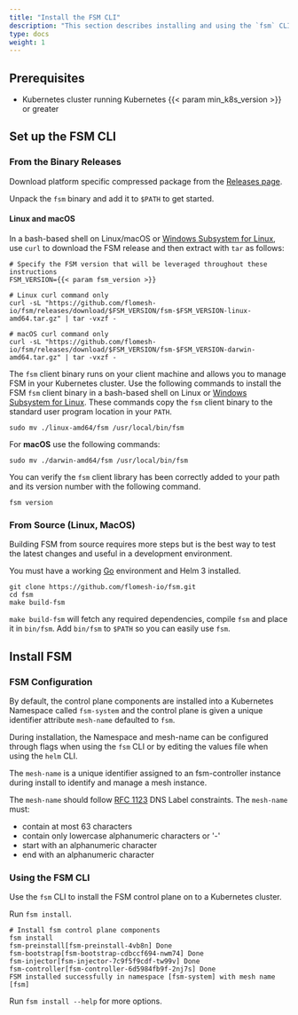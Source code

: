 ```yaml
---
title: "Install the FSM CLI"
description: "This section describes installing and using the `fsm` CLI."
type: docs
weight: 1
---
```


## Prerequisites

- Kubernetes cluster running Kubernetes {{< param min_k8s_version >}} or greater

## Set up the FSM CLI

### From the Binary Releases

Download platform specific compressed package from the [Releases page](https://github.com/flomesh-io/fsm/releases).

Unpack the `fsm` binary and add it to `$PATH` to get started.

#### Linux and macOS

In a bash-based shell on Linux/macOS or [Windows Subsystem for Linux](https://docs.microsoft.com/windows/wsl/about), use `curl` to download the FSM release and then extract with `tar` as follows:

```console
# Specify the FSM version that will be leveraged throughout these instructions
FSM_VERSION={{< param fsm_version >}}

# Linux curl command only
curl -sL "https://github.com/flomesh-io/fsm/releases/download/$FSM_VERSION/fsm-$FSM_VERSION-linux-amd64.tar.gz" | tar -vxzf -

# macOS curl command only
curl -sL "https://github.com/flomesh-io/fsm/releases/download/$FSM_VERSION/fsm-$FSM_VERSION-darwin-amd64.tar.gz" | tar -vxzf -
```

The `fsm` client binary runs on your client machine and allows you to manage FSM in your Kubernetes cluster. Use the following commands to install the FSM `fsm` client binary in a bash-based shell on Linux or [Windows Subsystem for Linux](https://docs.microsoft.com/windows/wsl/about). These commands copy the `fsm` client binary to the standard user program location in your `PATH`.

```console
sudo mv ./linux-amd64/fsm /usr/local/bin/fsm
```

For **macOS** use the following commands:

```console
sudo mv ./darwin-amd64/fsm /usr/local/bin/fsm
```

You can verify the `fsm` client library has been correctly added to your path and its version number with the following command.

```console
fsm version
```

### From Source (Linux, MacOS)

Building FSM from source requires more steps but is the best way to test the latest changes and useful in a development environment.

You must have a working [Go](https://golang.org/doc/install) environment and Helm 3 installed.

```console
git clone https://github.com/flomesh-io/fsm.git
cd fsm
make build-fsm
```

`make build-fsm` will fetch any required dependencies, compile `fsm` and place it in `bin/fsm`. Add `bin/fsm` to `$PATH` so you can easily use `fsm`.

## Install FSM

### FSM Configuration

By default, the control plane components are installed into a Kubernetes Namespace called `fsm-system` and the control plane is given a unique identifier attribute `mesh-name` defaulted to `fsm`.

During installation, the Namespace and mesh-name can be configured through flags when using the `fsm` CLI or by editing the values file when using the `helm` CLI.

The `mesh-name` is a unique identifier assigned to an fsm-controller instance during install to identify and manage a mesh instance.

The `mesh-name` should follow [RFC 1123](https://tools.ietf.org/html/rfc1123) DNS Label constraints. The `mesh-name` must:

- contain at most 63 characters
- contain only lowercase alphanumeric characters or '-'
- start with an alphanumeric character
- end with an alphanumeric character

### Using the FSM CLI

Use the `fsm` CLI to install the FSM control plane on to a Kubernetes cluster.

Run `fsm install`.

```console
# Install fsm control plane components
fsm install                                                                    
fsm-preinstall[fsm-preinstall-4vb8n] Done
fsm-bootstrap[fsm-bootstrap-cdbccf694-nwm74] Done
fsm-injector[fsm-injector-7c9f5f9cdf-tw99v] Done
fsm-controller[fsm-controller-6d5984fb9f-2nj7s] Done
FSM installed successfully in namespace [fsm-system] with mesh name [fsm]
```

Run `fsm install --help` for more options.
